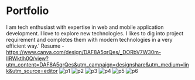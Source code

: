 # Portfolio
I am tech enthusiast with expertise in web and mobile application development. I love to explore new technologies. I likes to dig into project requirement and completes them with modern technologies in a very efficient way.'
Resume - https://www.canva.com/design/DAF8A5qrQes/_DORbV7W30m-IlRWktlh0Q/view?utm_content=DAF8A5qrQes&utm_campaign=designshare&utm_medium=link&utm_source=editor
![p1](https://github.com/user-attachments/assets/fe6613c9-15aa-4393-8b8b-42c74a4b0fed)
![p2](https://github.com/user-attachments/assets/d9faf044-c2ed-4799-a983-9c38420ecd39)
![p3](https://github.com/user-attachments/assets/b329d8ea-28d5-4a77-ae27-bfbd8d6a6663)
![p4](https://github.com/user-attachments/assets/4afa90c3-87fe-492e-a725-d4d556049c4c)
![p5](https://github.com/user-attachments/assets/afb540cd-3b49-4aa0-ae65-bd88a15e323d)
![p6](https://github.com/user-attachments/assets/75379ed4-7a77-473d-a46f-a0ee7220ed92)
